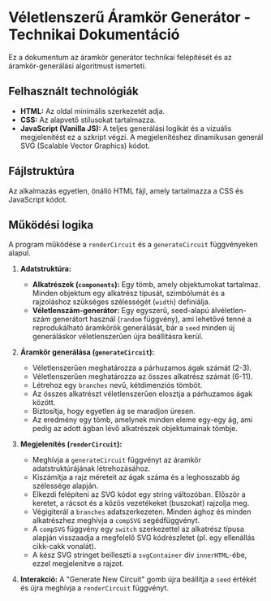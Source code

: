 # Véletlenszerű Áramkör Generátor - Technikai Dokumentáció

Ez a dokumentum az áramkör generátor technikai felépítését és az áramkör-generálási algoritmust ismerteti.

## Felhasznált technológiák

* **HTML:** Az oldal minimális szerkezetét adja.
* **CSS:** Az alapvető stílusokat tartalmazza.
* **JavaScript (Vanilla JS):** A teljes generálási logikát és a vizuális megjelenítést ez a szkript végzi. A megjelenítéshez dinamikusan generál SVG (Scalable Vector Graphics) kódot.

## Fájlstruktúra

Az alkalmazás egyetlen, önálló HTML fájl, amely tartalmazza a CSS és JavaScript kódot.

## Működési logika

A program működése a `renderCircuit` és a `generateCircuit` függvényeken alapul.

1.  **Adatstruktúra:**
    * **Alkatrészek (`components`):** Egy tömb, amely objektumokat tartalmaz. Minden objektum egy alkatrész típusát, szimbólumát és a rajzoláshoz szükséges szélességét (`width`) definiálja.
    * **Véletlenszám-generátor:** Egy egyszerű, seed-alapú álvéletlen-szám generátort használ (`random` függvény), ami lehetővé tenné a reprodukálható áramkörök generálását, bár a `seed` minden új generáláskor véletlenszerűen újra beállításra kerül.

2.  **Áramkör generálása (`generateCircuit`):**
    * Véletlenszerűen meghatározza a párhuzamos ágak számát (2-3).
    * Véletlenszerűen meghatározza az összes alkatrész számát (6-11).
    * Létrehoz egy `branches` nevű, kétdimenziós tömböt.
    * Az összes alkatrészt véletlenszerűen elosztja a párhuzamos ágak között.
    * Biztosítja, hogy egyetlen ág se maradjon üresen.
    * Az eredmény egy tömb, amelynek minden eleme egy-egy ág, ami pedig az adott ágban lévő alkatrészek objektumainak tömbje.

3.  **Megjelenítés (`renderCircuit`):**
    * Meghívja a `generateCircuit` függvényt az áramkör adatstruktúrájának létrehozásához.
    * Kiszámítja a rajz méreteit az ágak száma és a leghosszabb ág szélessége alapján.
    * Elkezdi felépíteni az SVG kódot egy string változóban. Először a keretet, a rácsot és a közös vezetékeket (buszokat) rajzolja meg.
    * Végigiterál a `branches` adatszerkezeten. Minden ághoz és minden alkatrészhez meghívja a `compSVG` segédfüggvényt.
    * A `compSVG` függvény egy `switch` szerkezettel az alkatrész típusa alapján visszaadja a megfelelő SVG kódrészletet (pl. egy ellenállás cikk-cakk vonalát).
    * A kész SVG stringet beilleszti a `svgContainer` div `innerHTML`-ébe, ezzel megjelenítve a rajzot.

4.  **Interakció:** A "Generate New Circuit" gomb újra beállítja a `seed` értékét és újra meghívja a `renderCircuit` függvényt.
